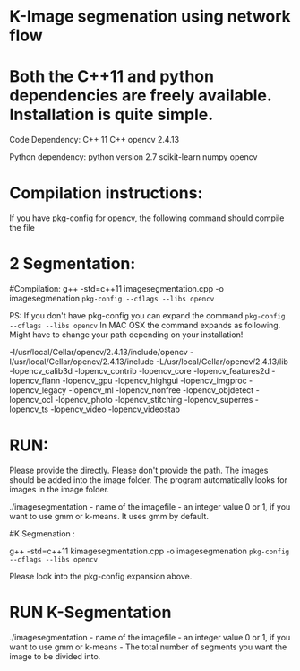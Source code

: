 # K-Image segmenation using network flow
# Both the C++11 and python dependencies are freely available. Installation is quite simple.
Code Dependency:
C++ 11
C++ opencv 2.4.13

Python dependency:
  python version 2.7
  scikit-learn
  numpy
  opencv

# Compilation instructions:
If you have pkg-config for opencv, the following command should compile the file

# 2 Segmentation:

#Compilation:
g++ -std=c++11 imagesegmentation.cpp -o imagesegmenation `pkg-config --cflags --libs opencv`

PS: If you don't have pkg-config you can expand the command `pkg-config --cflags --libs opencv`
In MAC OSX the command expands as following. Might have to change your path depending on your installation!

-I/usr/local/Cellar/opencv/2.4.13/include/opencv -I/usr/local/Cellar/opencv/2.4.13/include -L/usr/local/Cellar/opencv/2.4.13/lib -lopencv_calib3d -lopencv_contrib -lopencv_core -lopencv_features2d -lopencv_flann -lopencv_gpu -lopencv_highgui -lopencv_imgproc -lopencv_legacy -lopencv_ml -lopencv_nonfree -lopencv_objdetect -lopencv_ocl -lopencv_photo -lopencv_stitching -lopencv_superres -lopencv_ts -lopencv_video -lopencv_videostab

# RUN:
Please provide the <imagename> directly. Please don't provide the path. The images should be added into the image folder. The program automatically looks for images in the image folder.

./imagesegmentation <imagename> <clustering>
 <imagename> - name of the imagefile
 <clustering> - an integer value 0 or 1, if you want to use gmm or k-means. It uses gmm by default.
 
 #K Segmenation :
 
 g++ -std=c++11 kimagesegmentation.cpp -o imagesegmenation `pkg-config --cflags --libs opencv`
 
 Please look into the pkg-config expansion above.
 
 # RUN K-Segmentation
 
 ./imagesegmentation <imagename> <clustering> <numberOfSegments>
 <imagename> - name of the imagefile
 <clustering> - an integer value 0 or 1, if you want to use gmm or k-means
 <numberOfSegments> - The total number of segments you want the image to be divided into.
 
 
 
  
